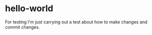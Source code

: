# hello-world
For testing
I'm just carrying out a test about how to make changes and commit changes.
